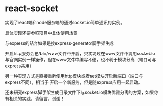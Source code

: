 # react-socket

实现了react端和node服务端的通过socket.io简单通讯的实例。

具体实现还要参照项目中具体使用场景

与express的结合如果是按express-generator脚手架生成

开启http服务会在/bin/www文件中开启，只实现过在www文件中调用socket.io与官网实例一样操作，但在www文件中编写不便，也不利于模块分离（端口可与express共用）

另一种实现方式是直接重新使用http模块或者net模块开启新端口（端口与express不同），相当于
开启一个新服务，但是随express应用一起启动。

还未研究express脚手架生成目录文件下与socket.io模块优雅分离的方案，如果你有相关的实践，请留言，谢谢！
